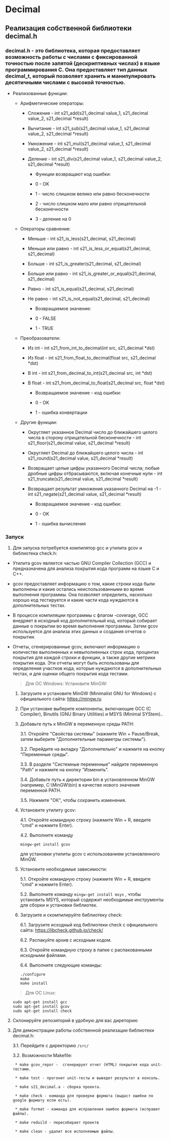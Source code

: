 # Decimal

## Реализация собственной библиотеки decimal.h

### decimal.h - это библиотека, которая предоставляет возможность работы с числами с фиксированной точностью после запятой (дескриптивных числах) в языке программирования C. Она предоставляет тип данных decimal_t, который позволяет хранить и манипулировать десятичными числами с высокой точностью.

- Реализованные функции:

    - Арифметические операторы:
      
        *  Сложение - int s21_add(s21_decimal value_1, s21_decimal value_2, s21_decimal *result)
        
        * Вычитание - int s21_sub(s21_decimal value_1, s21_decimal value_2, s21_decimal *result)    
        
        * Умножение - int s21_mul(s21_decimal value_1, s21_decimal value_2, s21_decimal *result)
        
        * Деление - int s21_div(s21_decimal value_1, s21_decimal value_2, s21_decimal *result)
        
            * Функции возвращают код ошибки:  
            - 0 - OK
  
            - 1 - число слишком велико или равно бесконечности
            
            - 2 - число слишком мало или равно отрицательной бесконечности
            
            - 3 - деление на 0
    
    - Операторы сравнение:

        * Меньше - int s21_is_less(s21_decimal, s21_decimal)
        
        * Меньше или равно - int s21_is_less_or_equal(s21_decimal, s21_decimal)
        
        * Больше - int s21_is_greater(s21_decimal, s21_decimal)
        
        * Больше или равно - int s21_is_greater_or_equal(s21_decimal, s21_decimal)
        
        * Равно - int s21_is_equal(s21_decimal, s21_decimal)
        
        * Не равно - int s21_is_not_equal(s21_decimal, s21_decimal)

            * Возвращаемое значение:
            
            - 0 - FALSE
            
            - 1 - TRUE

    - Преобразователи:
    
       * Из int - int s21_from_int_to_decimal(int src, s21_decimal *dst)
       
       * Из float - int s21_from_float_to_decimal(float src, s21_decimal *dst)
       
       * В int - int s21_from_decimal_to_int(s21_decimal src, int *dst)
       
       * В float - int s21_from_decimal_to_float(s21_decimal src, float *dst)
           
           * Возвращаемое значение - код ошибки:
           
           - 0 - OK
           
           - 1 - ошибка конвертации
    
    - Другие функции:
        
        * Округляет указанное Decimal число до ближайшего целого числа в сторону отрицательной бесконечности - int s21_floor(s21_decimal value, s21_decimal *result)
        
        * Округляет Decimal до ближайшего целого числа - int s21_round(s21_decimal value, s21_decimal *result)
        
        *    Возвращает целые цифры указанного Decimal числа; любые дробные цифры отбрасываются, включая конечные нули - int s21_truncate(s21_decimal value, s21_decimal *result)
        
        * Возвращает результат умножения указанного Decimal на -1 - int s21_negate(s21_decimal value, s21_decimal *result)
        
            * Возвращаемое значение - код ошибки:
            
            - 0 - OK
            
            - 1 - ошибка вычисления

### Запуск

1. Для запуска потребуется компилятор gcc и утилита gcov и библиотека check.h:

- Утилита gcov является частью GNU Compiler Collection (GCC) и предназначена для анализа покрытия кода программ на языке C и C++.
- gcov предоставляет информацию о том, какие строки кода были выполнены и какие остались неиспользованными во время выполнения программы. Она позволяет определить, насколько хорошо код тестируется и какие части кода нуждаются в дополнительных тестах.
- В процессе компиляции программы с флагом -coverage, GCC внедряет в исходный код дополнительный код, который собирает данные о покрытии во время выполнения программы. Затем gcov используется для анализа этих данных и создания отчетов о покрытии.
- Отчеты, сгенерированные gcov, включают информацию о количестве выполненных и невыполненных строк кода, процентах покрытия для каждой строки и функции, а также другие метрики покрытия кода. Эти отчеты могут быть использованы для определения участков кода, которые нуждаются в дополнительных тестах, и для оценки общего покрытия кода тестами.

    > Для ОС Windows:
    Установите MinGW:

    1) Загрузите и установите MinGW (Minimalist GNU for Windows) с официального сайта: https://mingw.ru
    
    2) При установке выберите компоненты, включающие GCC (C Compiler), Binutils (GNU Binary Utilities) и MSYS (Minimal SYStem)..
    
    3) Добавьте путь к MinGW в переменную среды PATH:

        3.1. Откройте "Свойства системы" (нажмите Win + Pause/Break, затем выберите "Дополнительные параметры системы").
        
        3.2. Перейдите на вкладку "Дополнительно" и нажмите на кнопку "Переменные среды".
        
        3.3. В разделе "Системные переменные" найдите переменную "Path" и нажмите на кнопку "Изменить".
        
        3.4. Добавьте путь к директории bin в установленном MinGW (например, C:\MinGW\bin) в качестве нового значения переменной PATH.
        
        3.5. Нажмите "ОК", чтобы сохранить изменения.

    4) Установите утилиту gcov:

        4.1. Откройте командную строку (нажмите Win + R, введите "cmd" и нажмите Enter).
        
        4.2. Выполните команду 

        `mingw-get install gcov` 
        
        для установки утилиты gcov с использованием установленного MinGW.
    
    5) Установите необходимые зависимости:

        5.1. Откройте командную строку (нажмите Win + R, введите "cmd" и нажмите Enter).
        
        5.2. Выполните команду `mingw-get install msys` , чтобы установить MSYS, который содержит необходимые инструменты для сборки и установки библиотек.
    
    6) Загрузите и скомпилируйте библиотеку check:

        6.1. Загрузите исходный код библиотеки check с официального сайта: https://libcheck.github.io/check/
        
        6.2. Распакуйте архив с исходным кодом.
        
        6.3. Откройте командную строку в папке с распакованными исходными файлами.
        
        6.4. Выполните следующие команды:
        
        ```
        ./configure
        make
        make install
        ```

    > Для ОС Linux: 
    ```
    sudo apt-get install gcc
    sudo apt-get install gcov
    sudo apt-get install check
    ```

2. Склонируйте репозиторий в удобную для вас диреторию

3. Для демонстрации работы собственной  реализации библиотеки decimal.h:

    3.1. Перейдите с директорию `/src/`

    3.2. Возможности Makefile:
       
        * make gcov_repor -  сгенерирует отчет (HTML) покрытия кода unit-тестами.
        
        * make test - прогонит unit-тесты и выведет результат в консоль.
        
        * make s21_decimal.a - сборка проекта.
        
        * make check - команда для проверки формата (выдаст ошибки по google формату если есть).
        
        * make format - команда для исправления ошибок формата (исправит файлы).
        
        * make reduild - пересобирает проектв   
        
        * make clean - удалит все исполняемые файлы.   
